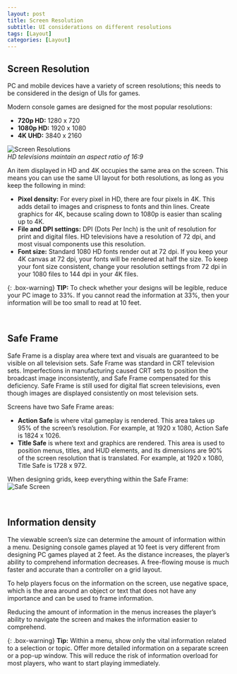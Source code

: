 ```yaml
---
layout: post
title: Screen Resolution
subtitle: UI considerations on different resolutions
tags: [Layout]
categories: [Layout]
---
```


## Screen Resolution
PC and mobile devices have a variety of screen resolutions; this needs to be considered in the design of UIs for games. 

Modern console games are designed for the most popular resolutions:
- **720p HD:** 1280 x 720
- **1080p HD:** 1920 x 1080
- **4K UHD:** 3840 x 2160

![Screen Resolutions](/privatebebomalaka/img/Screen_Resolutions.jpg)  
_HD televisions maintain an aspect ratio of 16:9_

An item displayed in HD and 4K occupies the same area on the screen. This means you can use the same UI layout for both resolutions, as long as you keep the following in mind:
- **Pixel density:** For every pixel in HD, there are four pixels in 4K. This adds detail to images and crispness to fonts and thin lines. Create graphics for 4K, because scaling down to 1080p is easier than scaling up to 4K.
- **File and DPI settings:** DPI (Dots Per Inch) is the unit of resolution for print and digital files. HD televisions have a resolution of 72 dpi, and most visual components use this resolution.
- **Font size:** Standard 1080 HD fonts render out at 72 dpi. If you keep your 4K canvas at 72 dpi, your fonts will be rendered at half the size. To keep your font size consistent, change your resolution settings from 72 dpi in your 1080 files to 144 dpi in your 4K files.


{: .box-warning}
**TIP:** To check whether your designs will be legible, reduce your PC image to 33%. If you cannot read the information at 33%, then your information will be too small to read at 10 feet.

<br>


## Safe Frame
Safe Frame is a display area where text and visuals are guaranteed to be visible on all television sets. Safe Frame was standard in CRT television sets. Imperfections in manufacturing caused CRT sets to position the broadcast image inconsistently, and Safe Frame compensated for this deficiency. Safe Frame is still used for digital flat screen televisions, even though images are displayed consistently on most television sets.

Screens have two Safe Frame areas:
- **Action Safe** is where vital gameplay is rendered. This area takes up 95% of the screen’s resolution. For example, at 1920 x 1080, Action Safe is 1824 x 1026.
- **Title Safe** is where text and graphics are rendered. This area is used to position menus, titles, and HUD elements, and its dimensions are 90% of the screen resolution that is translated. For example, at 1920 x 1080, Title Safe is 1728 x 972.

When designing grids, keep everything within the Safe Frame:  
![Safe Screen](/privatebebomalaka/img/Screen_Safe.jpg)  

<br>

## Information density
The viewable screen’s size can determine the amount of information within a menu. Designing console games played at 10 feet is very different from designing PC games played at 2 feet. As the distance increases, the player’s ability to comprehend information decreases. A free-flowing mouse is much faster and accurate than a controller on a grid layout.

To help players focus on the information on the screen, use negative space, which is the area around an object or text that does not have any importance and can be used to frame information. 

Reducing the amount of information in the menus increases the player’s ability to navigate the screen and makes the information easier to comprehend.


{: .box-warning}
**Tip:** Within a menu, show only the vital information related to a selection or topic. Offer more detailed information on a separate screen or a pop-up window. This will reduce the risk of information overload for most players, who want to start playing immediately.

<br>
